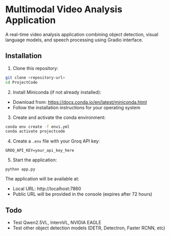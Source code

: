 # Multimodal Video Analysis Application

A real-time video analysis application combining object detection, visual language models, and speech processing using Gradio interface.

## Installation

1. Clone this repository:
```bash
git clone <repository-url>
cd ProjectCode
```

2. Install Miniconda (if not already installed):
- Download from: https://docs.conda.io/en/latest/miniconda.html
- Follow the installation instructions for your operating system

3. Create and activate the conda environment:
```bash
conda env create -f envi.yml
conda activate projectcode
```

4. Create a `.env` file with your Groq API key:
```
GROQ_API_KEY=your_api_key_here
```

5. Start the application:
```
python app.py
```

The application will be available at:
- Local URL: http://localhost:7860
- Public URL will be provided in the console (expires after 72 hours)
## Todo
- Test Qwen2.5VL, InternVL, NVIDIA EAGLE
- Test other object  detection models (DETR, Detectron, Faster RCNN, etc)